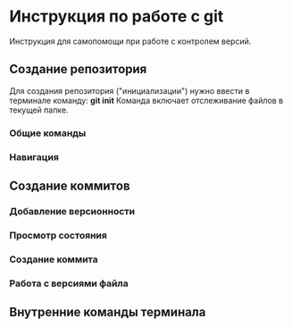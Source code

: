 # **Инструкция по работе с git**

Инструкция для самопомощи при работе с контролем версий.

## Создание репозитория

Для создания репозитория ("инициализации") нужно ввести в терминале команду: **git init**
Команда включает отслеживание файлов в текущей папке.

### Общие команды

### Навигация

## Создание коммитов

### Добавление версионности

### Просмотр состояния

### Создание коммита

### Работа с версиями файла

## Внутренние команды терминала
